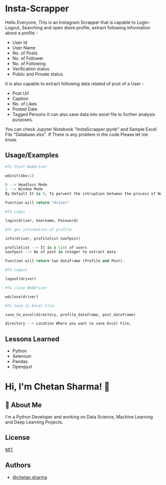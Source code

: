 
# Insta-Scrapper

Hello Everyone, This is an Instagram Scrapper that is capable to Login-Logout, Searching and open disire profile, extract following information about a profile -
- User Id
- User Name
- No. of Posts
- No. of Follower
- No. of Following
- Verification status
- Public and Private status
  
It is also capable to extract following data related of post of a User - 
- Post Url
- Caption
- No. of Likes
- Posted Date
- Tagged Persons
It can also save data into excel file to further analysis purposes.

You can check Jupyter Notebook "InstaScrapper.ipynb" and Sample Excel File "Database.xlsx". 
If There is any problem in the code Please let me know.

## Usage/Examples

```python
#To Start WebDriver

wdinit(obs=1)

0 --> Headless Mode
1 --> Window Mode
By Default It is 0, To pervent the intruption between the process of WebDriver

Function will return "driver"
```
```python
#To Login

login(driver, Username, Password) 
```
```python
#To get information of profile

info(driver, profilelist noofpost)

profilelist --> It is a list of users
noofpost --> No of post in integer to extract data

Function will return two dataframe (Profile and Post).
```
```python
#To Logout

logout(driver) 
```
```python
#To close WebDriver

wdclose(driver) 
```
```python
#To Save in Excel File

save_to_excel(directory, profile_dataframe, post_dataframe)

directory --> Location Where you want to save Excel File, 
```


## Lessons Learned

- Python
- Selenium
- Pandas 
- Openpyxl


# Hi, I'm Chetan Sharma! 👋


## 🚀 About Me
I'm a Python Developer and working on Data Science, Machine Learning and Deep Learning Projects.


## License

[MIT](https://choosealicense.com/licenses/mit/)


## Authors

- [@chetan sharma](https://www.github.com/che26tan)


